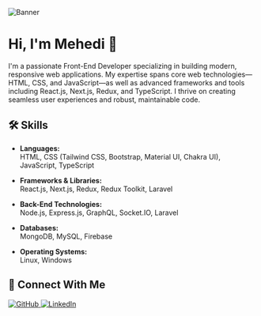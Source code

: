![Banner](https://media.licdn.com/dms/image/v2/D5616AQEmzexCgTX6kA/profile-displaybackgroundimage-shrink_350_1400/B56Zee56asHUAY-/0/1750717672429?e=1757548800&v=beta&t=JZBJvjv7-6C0owcpSVw3N2InqgJIJ4ZoEJhvqO_qOlI)

# Hi, I'm Mehedi 👋

I'm a passionate Front-End Developer specializing in building modern, responsive web applications. My expertise spans core web technologies—HTML, CSS, and JavaScript—as well as advanced frameworks and tools including React.js, Next.js, Redux, and TypeScript. I thrive on creating seamless user experiences and robust, maintainable code.

## 🛠️ Skills

- **Languages:**  
  HTML, CSS (Tailwind CSS, Bootstrap, Material UI, Chakra UI), JavaScript, TypeScript

- **Frameworks & Libraries:**  
  React.js, Next.js, Redux, Redux Toolkit, Laravel

- **Back-End Technologies:**  
  Node.js, Express.js, GraphQL, Socket.IO, Laravel

- **Databases:**  
  MongoDB, MySQL, Firebase

- **Operating Systems:**  
  Linux, Windows

## 🤝 Connect With Me

<p align="left">
  <a href="https://github.com/mehedihasanhr" target="_blank">
    <img src="https://img.shields.io/badge/github-%2324292e.svg?&style=for-the-badge&logo=github&logoColor=white" alt="GitHub" />
  </a>
  <a href="https://linkedin.com/in/mehedihasan-hr" target="_blank">
    <img src="https://img.shields.io/badge/linkedin-%231E77B5.svg?&style=for-the-badge&logo=linkedin&logoColor=white" alt="LinkedIn" />
  </a>
</p>


<!--
### Quick Facts
- 🔭 Currently working on cutting-edge front-end projects
- 🌱 Always learning new frameworks and technologies
- 👯 Open to collaboration on innovative web applications
- 💬 Ask me about web development or JavaScript frameworks
- 📫 Reach me via LinkedIn or GitHub
-->

<!--
[![Top Langs](https://github-readme-stats.vercel.app/api/top-langs/?username=mehedihasanhr)](https://github.com/anuraghazra/github-readme-stats)
![GitHub stats](https://github-readme-stats.vercel.app/api?username=mehedihasanhr&show_icons=true)
![Profile views](https://gpvc.arturio.dev/mehedihasanhr)
-->
